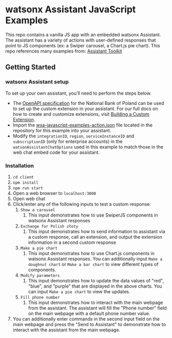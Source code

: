 <!-- ABOUT THE PROJECT -->

# watsonx Assistant JavaScript Examples

This repo contains a vanilla JS app with an embedded watsonx Assistant. The assistant has a variety of actions with user-defined responses that point to JS components (ex: a Swiper carousel, a Chart.js pie chart). This repo references many examples from: [Assistant Toolkit](https://github.com/watson-developer-cloud/assistant-toolkit/tree/master/integrations/webchat/examples)

<!-- GETTING STARTED -->

## Getting Started

### watsonx Assistant setup

To set up your own assistant, you'll need to perform the steps below.

- The [OpenAPI specification](nbp.openapi.json) for the National Bank of Poland can be used to set up the custom extension in your assistant. For our full docs on how to create and customize extensions, visit [Building a Custom Extension](https://cloud.ibm.com/docs/watson-assistant?topic=watson-assistant-build-custom-extension).
- Import the [wxa-javascript-examples-action.json](wxa-javascript-examples-action.json) file located in the repository for this example into your assistant.
- Modify the `integrationID`, `region`, `serviceInstanceID` and `subscriptionID` (only for enterprise accounts) in the `watsonAssistantChatOptions` used in this example to match those in the web chat embed code for your assistant.

### Installation

1. `cd client`
2. `npm install`
3. `npm run start`
4. Open a web browser to `localhost:3000`
5. Open web chat
6. Click/enter any of the following inputs to test a custom response:
   1. `Show a carousel`
      1. This input demonstrates how to use SwiperJS components in watsonx Assistant responses
   2. `Exchange for Polish złoty`
      1. This input demonstrates how to send information to assistant via a custom response, call an extension, and output the extension information in a second custom response
   3. `Make a pie chart`
      1. This input demonstrates how to use Chart.js components in watsonx Assistant responses. You can additionally input `Make a doughnut chart` or `Make a bar chart` to view different types of components.
   4. `Modify parameters`
      1. This input demonstrates how to update the data values of "red", "blue", and "purple" that are displayed in the above charts. You can input `Make a pie chart` to view the updates.
   5. `Fill phone number`
      1. This input demonstrates how to interact with the main webpage from the assistant. The assistant will fill the "Phone number" field on the main webpage with a default phone number value.
7. You can additionally enter commands in the second input field on the main webpage and press the "Send to Assistant" to demonstrate how to interact with the assistant from the main webpage.
